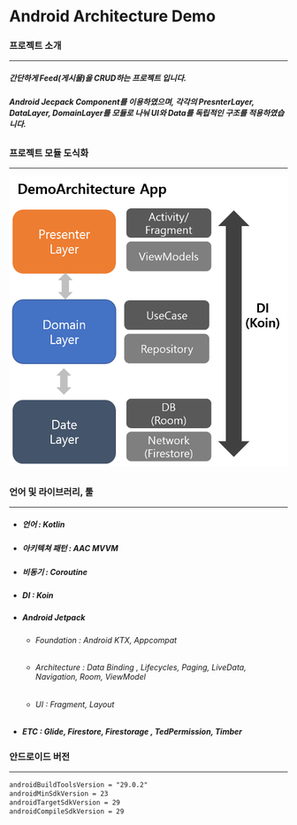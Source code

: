 # Android Architecture Demo
### 프로젝트 소개
* * *
 #####  간단하게 Feed(게시물)을 CRUD하는 프로젝트 입니다.
 ##### Android Jecpack Component를 이용하였으며, 각각의 PresnterLayer, DataLayer, DomainLayer를 모듈로 나눠 UI와 Data를 독립적인 구조를 적용하였습니다.
 ##
 ### 프로젝트 모듈 도식화
* * *
![Alt text](https://github.com/DeveloperKimsiwan/ArcitectureDemo/blob/master/img/DemoArchitecture.png?raw=true)
 ##
 ### 언어 및 라이브러리, 툴
* * *

* ##### 언어 : Kotlin
* ##### 아키텍쳐 패턴 : AAC MVVM
* ##### 비동기 : Coroutine
* ##### DI : Koin 
* ##### Android Jetpack
    * ###### Foundation : Android KTX, Appcompat
    * ###### Architecture : Data Binding , Lifecycles, Paging, LiveData, Navigation, Room, ViewModel
    * ###### UI : Fragment, Layout
* ##### ETC : Glide, Firestore, Firestorage , TedPermission, Timber
 ### 안드로이드 버전
* * *
    androidBuildToolsVersion = "29.0.2"
    androidMinSdkVersion = 23
    androidTargetSdkVersion = 29
    androidCompileSdkVersion = 29
